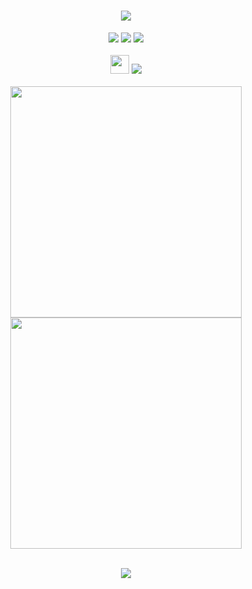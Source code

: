 <h1 align="center">
  <a href="#">
    <img src="https://readme-typing-svg.herokuapp.com/?lines=Hey,+There!+👋;Err+here's+aminos+🇮🇳..;Nice+to+meet+you!&center=true&size=30">
  </a>
</h1>
<p align="center">
<a href="https://twitter.com/aminostwt" alt="Twitter Follow">
  <img src="https://img.shields.io/twitter/follow/aminostwt.svg?label=Follow+:+aminostwt&style=social" /></a>
  <img src="https://komarev.com/ghpvc/?username=amino19&style=flat-square&color=4c8ed9">
  <a href="https://www.linkedin.com/in/anshumaan-kumar-prasad-19-amino/" alt="LinkedIn Follow">
  <img src="https://img.shields.io/badge/Anshumaan_Kumar_Prasad-blue?style=social&logo=Linkedin&logoColor=blue&link=https://www.linkedin.com/in/anshumaan-kumar-prasad-19-amino/"/></a><br><br>
  <img src="https://emojis.slackmojis.com/emojis/images/1593555389/9579/blob_excited.gif?1593555389" width="30"/>
  <img src="https://activity-graph.herokuapp.com/graph?username=amino19&theme=dracula&bg_color=00000000&color=878787&line=4c8ed9&point=00000000&area=true&hide_border=true"><br><br>
  <img width="370px" src="https://github-readme-stats.vercel.app/api?username=amino19&custom_title=In+Data+We+Trust&show_icons=true&hide_border=true&count_private=true&bg_color=00000000&title_color=58a6fe&text_color=878787&icon_color=58a6fe&cache_seconds=1800" />
  <img width="370px" src="https://github-readme-streak-stats.herokuapp.com/?user=amino19&background=00000000&hide_border=true&stroke=878787&ring=4c8ed9&fire=4c8ed9&currStreakNum=878787&sideNums=878787&currStreakLabel=878787&sideLabels=878787&dates=878787" /><br>
</br>
</p>
<p align="center">
<a href="https://discord.gg/MVujzTBqed" alt="DEVSTRONS' Discord">
  <img src="https://img.shields.io/discord/857641826953854987?color=blue&label=DEVSTRONS'&logo=discord" /></a>
</p>
